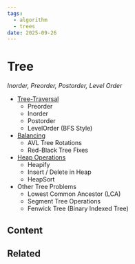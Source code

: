 ```yaml
---
tags:
  - algorithm
  - trees
date: 2025-09-26
---
```

Tree
=========

*Inorder, Preorder, Postorder, Level Order*

* [Tree-Traversal](./Tree-Traversal/Tree-Traversal.md)
  * Preorder
  * Inorder
  * Postorder
  * LevelOrder (BFS Style)
* [Balancing](./Balancing/Balancing.md)
  * AVL Tree Rotations
  * Red-Black Tree Fixes
* [Heap Operations](./Heap%20Operations/Heap%20Operations.md)
  * Heapify
  * Insert / Delete in Heap
  * HeapSort
* Other Tree Problems
  * Lowest Common Ancestor (LCA)
  * Segment Tree Operations
  * Fenwick Tree (Binary Indexed Tree)


Content
---------------


Related
----------------------------


